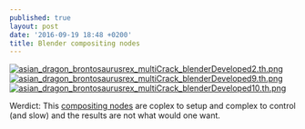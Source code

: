 ```yaml
---
published: true
layout: post
date: '2016-09-19 18:48 +0200'
title: Blender compositing nodes
---
```

[![asian_dragon_brontosaurusrex_multiCrack_blenderDeveloped2.th.png](https://cdn.scrot.moe/images/2016/09/19/asian_dragon_brontosaurusrex_multiCrack_blenderDeveloped2.th.png)](https://cdn.scrot.moe/images/2016/09/19/asian_dragon_brontosaurusrex_multiCrack_blenderDeveloped2.png)
[![asian_dragon_brontosaurusrex_multiCrack_blenderDeveloped9.th.png](https://cdn.scrot.moe/images/2016/09/19/asian_dragon_brontosaurusrex_multiCrack_blenderDeveloped9.th.png)](https://cdn.scrot.moe/images/2016/09/19/asian_dragon_brontosaurusrex_multiCrack_blenderDeveloped9.png)
[![asian_dragon_brontosaurusrex_multiCrack_blenderDeveloped10.th.png](https://cdn.scrot.moe/images/2016/09/20/asian_dragon_brontosaurusrex_multiCrack_blenderDeveloped10.th.png)](https://cdn.scrot.moe/images/2016/09/20/asian_dragon_brontosaurusrex_multiCrack_blenderDeveloped10.png)

Werdict: This [compositing nodes](https://cdn.scrot.moe/images/2016/09/19/Capture.jpg) are coplex to setup and complex to control (and slow) and the results are not what would one want.
